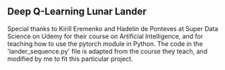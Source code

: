 ## Deep Q-Learning Lunar Lander

Special thanks to Kirill Eremenko and Hadelin de Ponteves at Super Data Science on Udemy for their course on Artificial Intelligence, and for teaching how to use the pytorch module in Python. The code in the 'lander_sequence.py' file is adapted from the course they teach, and modified by me to fit this particular project.  
